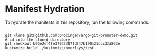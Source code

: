 
# Manifest Hydration

To hydrate the manifests in this repository, run the following commands:

```shell

git clone git@github.com:procinger/argo-git-promoter-demo.git
# cd into the cloned directory
git checkout b95e2ef4fe370d2387fd247b190a21ccc32a863e
kustomize build ./kustomize/overlays/test
```